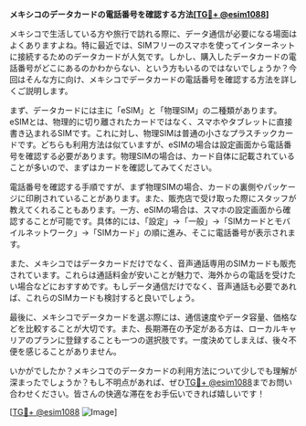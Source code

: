 **メキシコのデータカードの電話番号を確認する方法[[TG💪+ @esim1088](https://t.me/s/esim1088)]**

メキシコで生活している方や旅行で訪れる際に、データ通信が必要になる場面はよくありますよね。特に最近では、SIMフリーのスマホを使ってインターネットに接続するためのデータカードが人気です。しかし、購入したデータカードの電話番号がどこにあるのかわからない、という方もいるのではないでしょうか？今回はそんな方に向け、メキシコでデータカードの電話番号を確認する方法を詳しくご説明します。

まず、データカードには主に「eSIM」と「物理SIM」の二種類があります。eSIMとは、物理的に切り離されたカードではなく、スマホやタブレットに直接書き込まれるSIMです。これに対し、物理SIMは普通の小さなプラスチックカードです。どちらも利用方法は似ていますが、eSIMの場合は設定画面から電話番号を確認する必要があります。物理SIMの場合は、カード自体に記載されていることが多いので、まずはカードを確認してみてください。

電話番号を確認する手順ですが、まず物理SIMの場合、カードの裏側やパッケージに印刷されていることがあります。また、販売店で受け取った際にスタッフが教えてくれることもあります。一方、eSIMの場合は、スマホの設定画面から確認することが可能です。具体的には、「設定」→「一般」→「SIMカードとモバイルネットワーク」→「SIMカード」の順に進み、そこに電話番号が表示されます。

また、メキシコではデータカードだけでなく、音声通話専用のSIMカードも販売されています。これらは通話料金が安いことが魅力で、海外からの電話を受けたい場合などにおすすめです。もしデータ通信だけでなく、音声通話も必要であれば、これらのSIMカードも検討すると良いでしょう。

最後に、メキシコでデータカードを選ぶ際には、通信速度やデータ容量、価格などを比較することが大切です。また、長期滞在の予定がある方は、ローカルキャリアのプランに登録することも一つの選択肢です。一度決めてしまえば、後々不便を感じることがありません。

いかがでしたか？メキシコでのデータカードの利用方法について少しでも理解が深まったでしょうか？もし不明点があれば、ぜひ[TG💪+ @esim1088](https://t.me/s/esim1088)までお問い合わせください。皆さんの快適な滞在をお手伝いできれば嬉しいです！

[[TG💪+ @esim1088](https://t.me/s/esim1088) ![Image](https://i.postimg.cc/Y0z9fWf4/image.png)]